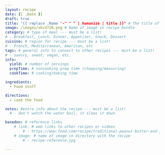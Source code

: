 ```yaml
---
layout: recipe
date: {{ .Date }}
draft: true
title: "{{ replace .Name "-" " " | humanize | title }}" # The title of your awesome recipe
image: /images/xkcd720.png # Name of image in recipe bundle
category: # type of meal --- must be a list!
# - Breakfast, Lunch, Dinner, Appetizer, Snack, Dessert
cuisine: # region for recipe --- must be a list!
# - French, Mediterranean, American, etc 
tags: # general info to connect to other recipes --- must be a list! 
# - savory, sweet, vegan, etc.
info: 
  yield: # number of servings
  prepTime: # noncooking prep time (chopping/measuring)
  cookTime: # cooking/baking time

ingredients:
  - Food stuff 

directions:
  - cook the food 

notes: #extra info about the recipe --- must be a list!
  # - don't watch the water boil, it slows it down

basedon: # reference links 
    # link: # web links to other recipes or videos 
        # - https://www.food.com/recipe/traditional-peanut-butter-and-jelly-243965
    # image: # name of image in directory with the recipe
        # - recipe-reference.jpg

---
```

